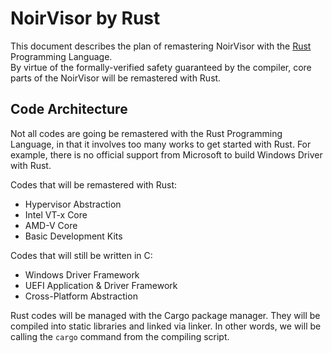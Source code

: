 # NoirVisor by Rust
This document describes the plan of remastering NoirVisor with the [Rust](https://www.rust-lang.org) Programming Language. \
By virtue of the formally-verified safety guaranteed by the compiler, core parts of the NoirVisor will be remastered with Rust.

## Code Architecture
Not all codes are going be remastered with the Rust Programming Language, in that it involves too many works to get started with Rust. For example, there is no official support from Microsoft to build Windows Driver with Rust.

Codes that will be remastered with Rust:
- Hypervisor Abstraction
- Intel VT-x Core
- AMD-V Core
- Basic Development Kits

Codes that will still be written in C:
- Windows Driver Framework
- UEFI Application & Driver Framework
- Cross-Platform Abstraction

Rust codes will be managed with the Cargo package manager. They will be compiled into static libraries and linked via linker. In other words, we will be calling the `cargo` command from the compiling script.